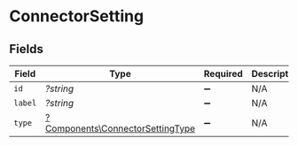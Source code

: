 # ConnectorSetting


## Fields

| Field                                                                               | Type                                                                                | Required                                                                            | Description                                                                         | Example                                                                             |
| ----------------------------------------------------------------------------------- | ----------------------------------------------------------------------------------- | ----------------------------------------------------------------------------------- | ----------------------------------------------------------------------------------- | ----------------------------------------------------------------------------------- |
| `id`                                                                                | *?string*                                                                           | :heavy_minus_sign:                                                                  | N/A                                                                                 | pipeline_id                                                                         |
| `label`                                                                             | *?string*                                                                           | :heavy_minus_sign:                                                                  | N/A                                                                                 | Pipeline                                                                            |
| `type`                                                                              | [?Components\ConnectorSettingType](../../Models/Components/ConnectorSettingType.md) | :heavy_minus_sign:                                                                  | N/A                                                                                 | select                                                                              |